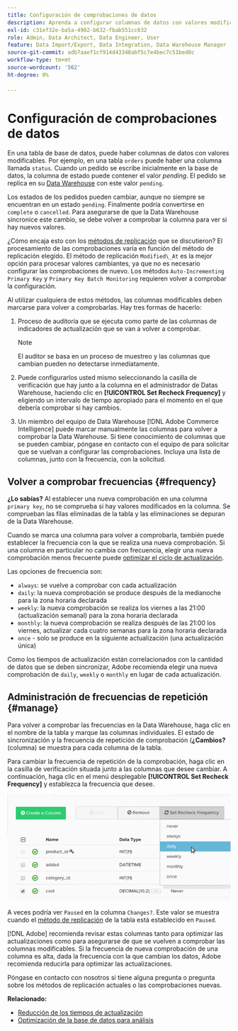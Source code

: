 ```yaml
---
title: Configuración de comprobaciones de datos
description: Aprenda a configurar columnas de datos con valores modificables.
exl-id: c31ef32e-ba5a-4902-b632-fbab551cc632
role: Admin, Data Architect, Data Engineer, User
feature: Data Import/Export, Data Integration, Data Warehouse Manager
source-git-commit: adb7aaef1cf914d43348abf5c7e4bec7c51bed0c
workflow-type: tm+mt
source-wordcount: '562'
ht-degree: 0%

---
```


# Configuración de comprobaciones de datos

En una tabla de base de datos, puede haber columnas de datos con valores modificables. Por ejemplo, en una tabla `orders` puede haber una columna llamada `status`. Cuando un pedido se escribe inicialmente en la base de datos, la columna de estado puede contener el valor _pending_. El pedido se replica en su [Data Warehouse](../data-warehouse-mgr/tour-dwm.md) con este valor `pending`.

Los estados de los pedidos pueden cambiar, aunque no siempre se encuentran en un estado `pending`. Finalmente podría convertirse en `complete` o `cancelled`. Para asegurarse de que la Data Warehouse sincronice este cambio, se debe volver a comprobar la columna para ver si hay nuevos valores.

¿Cómo encaja esto con los [métodos de replicación](../data-warehouse-mgr/cfg-replication-methods.md) que se discutieron? El procesamiento de las comprobaciones varía en función del método de replicación elegido. El método de replicación `Modified\_At` es la mejor opción para procesar valores cambiantes, ya que no es necesario configurar las comprobaciones de nuevo. Los métodos `Auto-Incrementing Primary Key` y `Primary Key Batch Monitoring` requieren volver a comprobar la configuración.

Al utilizar cualquiera de estos métodos, las columnas modificables deben marcarse para volver a comprobarlas. Hay tres formas de hacerlo:

1. Proceso de auditoría que se ejecuta como parte de las columnas de indicadores de actualización que se van a volver a comprobar.

   >[!NOTE]
   >
   >El auditor se basa en un proceso de muestreo y las columnas que cambian pueden no detectarse inmediatamente.

1. Puede configurarlos usted mismo seleccionando la casilla de verificación que hay junto a la columna en el administrador de Datas Warehouse, haciendo clic en **[!UICONTROL Set Recheck Frequency]** y eligiendo un intervalo de tiempo apropiado para el momento en el que debería comprobar si hay cambios.

1. Un miembro del equipo de Data Warehouse [!DNL Adobe Commerce Intelligence] puede marcar manualmente las columnas para volver a comprobar la Data Warehouse. Si tiene conocimiento de columnas que se pueden cambiar, póngase en contacto con el equipo de para solicitar que se vuelvan a configurar las comprobaciones. Incluya una lista de columnas, junto con la frecuencia, con la solicitud.

## Volver a comprobar frecuencias {#frequency}

**¿Lo sabías?**
Al establecer una nueva comprobación en una columna `primary key`, no se comprueba si hay valores modificados en la columna. Se comprueban las filas eliminadas de la tabla y las eliminaciones se depuran de la Data Warehouse.

Cuando se marca una columna para volver a comprobarla, también puede establecer la frecuencia con la que se realiza una nueva comprobación. Si una columna en particular no cambia con frecuencia, elegir una nueva comprobación menos frecuente puede [optimizar el ciclo de actualización](../../best-practices/reduce-update-cycle-time.md).

Las opciones de frecuencia son:

* `always`: se vuelve a comprobar con cada actualización
* `daily`: la nueva comprobación se produce después de la medianoche para la zona horaria declarada
* `weekly`: la nueva comprobación se realiza los viernes a las 21:00 (actualización semanal) para la zona horaria declarada
* `monthly`: la nueva comprobación se realiza después de las 21:00 los viernes, actualizar cada cuatro semanas para la zona horaria declarada
* `once` - solo se produce en la siguiente actualización (una actualización única)

Como los tiempos de actualización están correlacionados con la cantidad de datos que se deben sincronizar, Adobe recomienda elegir una nueva comprobación de `daily`, `weekly` o `monthly` en lugar de cada actualización.

## Administración de frecuencias de repetición {#manage}

Para volver a comprobar las frecuencias en la Data Warehouse, haga clic en el nombre de la tabla y marque las columnas individuales. El estado de sincronización y la frecuencia de repetición de comprobación (**¿Cambios?** (columna) se muestra para cada columna de la tabla.

Para cambiar la frecuencia de repetición de la comprobación, haga clic en la casilla de verificación situada junto a las columnas que desee cambiar. A continuación, haga clic en el menú desplegable **[!UICONTROL Set Recheck Frequency]** y establezca la frecuencia que desee.

![](../../assets/dwm-recheck.png)

A veces podría ver `Paused` en la columna `Changes?`. Este valor se muestra cuando el [método de replicación](../../data-analyst/data-warehouse-mgr/cfg-data-rechecks.md) de la tabla está establecido en `Paused`.

[!DNL Adobe] recomienda revisar estas columnas tanto para optimizar las actualizaciones como para asegurarse de que se vuelven a comprobar las columnas modificables. Si la frecuencia de nueva comprobación de una columna es alta, dada la frecuencia con la que cambian los datos, Adobe recomienda reducirla para optimizar las actualizaciones.

Póngase en contacto con nosotros si tiene alguna pregunta o pregunta sobre los métodos de replicación actuales o las comprobaciones nuevas.

**Relacionado:**

* [Reducción de los tiempos de actualización](../../best-practices/reduce-update-cycle-time.md)
* [Optimización de la base de datos para análisis](../../best-practices/opt-db-analysis.md)
